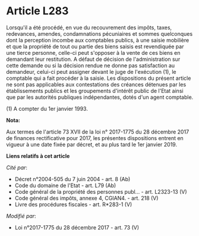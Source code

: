 # Article L283

Lorsqu'il a été procédé, en vue du recouvrement des impôts, taxes, redevances, amendes, condamnations pécuniaires et sommes
quelconques dont la perception incombe aux comptables publics, à une saisie mobilière et que la propriété de tout ou partie
des biens saisis est revendiquée par une tierce personne, celle-ci peut s'opposer à la vente de ces biens en demandant leur
restitution. A défaut de décision de l'administration sur cette demande ou si la décision rendue ne donne pas satisfaction au
demandeur, celui-ci peut assigner devant le juge de l'exécution (1), le comptable qui a fait procéder à la saisie. Les
dispositions du présent article ne sont pas applicables aux contestations des créances détenues par les établissements
publics et les groupements d'intérêt public de l'Etat ainsi que par les autorités publiques indépendantes, dotés d'un agent
comptable.

(1) A compter du 1er janvier 1993.

**Nota:**

Aux termes de l'article 73 XVII de la loi n° 2017-1775 du 28 décembre 2017 de finances rectificative pour 2017, les présentes
dispositions entrent en vigueur à une date fixée par décret, et au plus tard le 1er janvier 2019.

**Liens relatifs à cet article**

_Cité par_:

  - Décret n°2004-505 du 7 juin 2004 - art. 8 (Ab)
  - Code du domaine de l'Etat - art. L79 (Ab)
  - Code général de la propriété des personnes publ... - art. L2323-13 (V)
  - Code général des impôts, annexe 4, CGIAN4. - art. 218 (V)
  - Livre des procédures fiscales - art. R*283-1 (V)

_Modifié par_:

  - Loi n°2017-1775 du 28 décembre 2017 - art. 73 (V)
